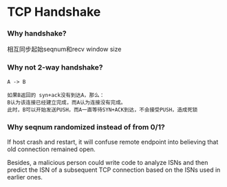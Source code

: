 TCP Handshake
=============


### Why handshake?

相互同步起始seqnum和recv window size


### Why not 2-way handshake?

    A -> B

    如果B返回的 syn+ack没有到达A，那么：
    B认为该连接已经建立完成，而A认为连接没有完成。
    此时，B可以开始发送PUSH，而A一直等待SYN+ACK到达，不会接受PUSH，造成死锁


### Why seqnum randomized instead of from 0/1?

If host crash and restart, it will confuse remote endpoint into believing that
old connection remained open.

Besides, a malicious person could write code to analyze ISNs and then predict the ISN of a 
subsequent TCP connection based on the ISNs used in earlier ones. 
